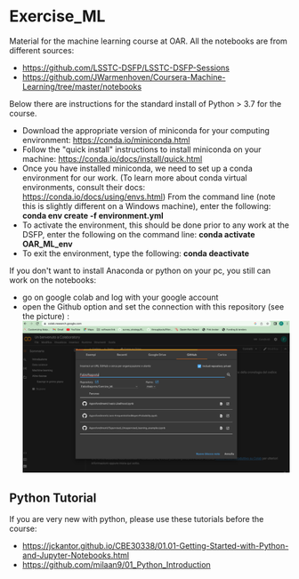 # Exercise_ML
Material for the machine learning course at OAR. All the notebooks are from different sources: 
* https://github.com/LSSTC-DSFP/LSSTC-DSFP-Sessions 
* https://github.com/JWarmenhoven/Coursera-Machine-Learning/tree/master/notebooks

Below there are instructions for the standard install of Python > 3.7 for the course.

* Download the appropriate version of miniconda for your computing environment: https://conda.io/miniconda.html
* Follow the "quick install" instructions to install miniconda on your machine: https://conda.io/docs/install/quick.html
* Once you have installed miniconda, we need to set up a conda environment for our work. (To learn more about conda virtual environments, consult their docs: https://conda.io/docs/using/envs.html) From the command line (note this is slightly different on a Windows machine), enter the following: **conda env create -f environment.yml**
* To activate the environment, this should be done prior to any work at the DSFP, enter the following on the command line:  **conda activate OAR_ML_env**
* To exit the environment, type the following: **conda deactivate**

If you don't want to install Anaconda or python on your pc, you still can work on the notebooks:
* go on google colab and log with your google account
* open the Github option and set the connection with this repository (see the picture) : <img src="Colab.png">


## Python Tutorial

If you are very new with python, please use these tutorials before the course: 

* https://jckantor.github.io/CBE30338/01.01-Getting-Started-with-Python-and-Jupyter-Notebooks.html
* https://github.com/milaan9/01_Python_Introduction
